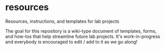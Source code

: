 # resources
Resources, instructions, and templates for lab projects

The goal for this repository is a wiki-type document of templates, forms, and how-tos that help streamline future lab projects. It's work-in-progress and everybody is encouraged to edit / add to it as we go along!